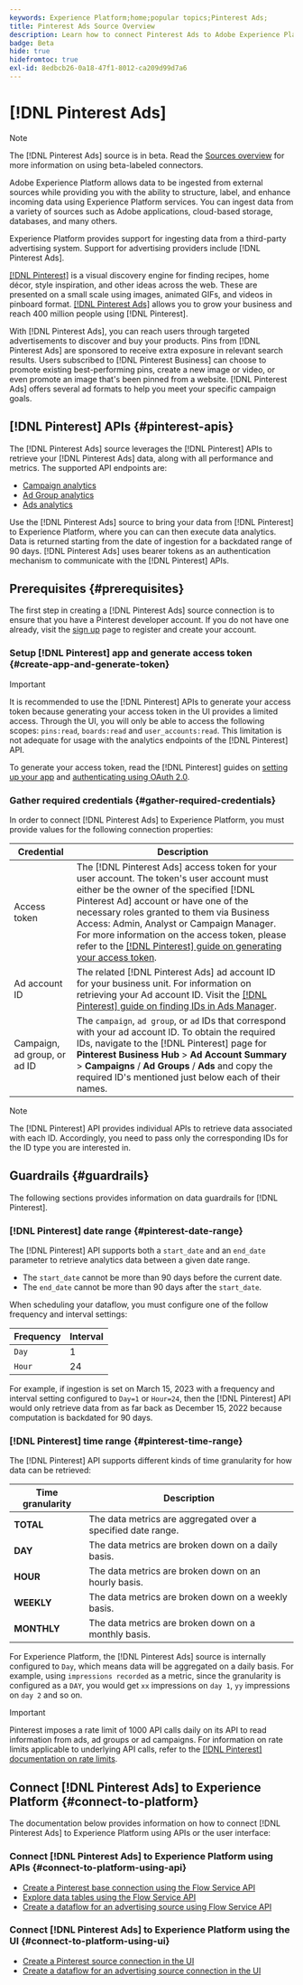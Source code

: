 ```yaml
---
keywords: Experience Platform;home;popular topics;Pinterest Ads;
title: Pinterest Ads Source Overview
description: Learn how to connect Pinterest Ads to Adobe Experience Platform using APIs or the user interface.
badge: Beta
hide: true
hidefromtoc: true
exl-id: 8edbcb26-0a18-47f1-8012-ca209d99d7a6
---
```

# [!DNL Pinterest Ads]

>[!NOTE]
>
>The [!DNL Pinterest Ads] source is in beta. Read the [Sources overview](../../home.md#terms-and-conditions) for more information on using beta-labeled connectors.

Adobe Experience Platform allows data to be ingested from external sources while providing you with the ability to structure, label, and enhance incoming data using Experience Platform services. You can ingest data from a variety of sources such as Adobe applications, cloud-based storage, databases, and many others.

Experience Platform provides support for ingesting data from a third-party advertising system. Support for advertising providers include [!DNL Pinterest Ads].

[[!DNL Pinterest]](https://www.pinterest.com) is a visual discovery engine for finding recipes, home décor, style inspiration, and other ideas across the web. These are presented on a small scale using images, animated GIFs, and videos in pinboard format. [[!DNL Pinterest Ads]](https://ads.pinterest.com/) allows you to grow your business and reach 400 million people using [!DNL Pinterest].

With [!DNL Pinterest Ads], you can reach users through targeted advertisements to discover and buy your products. Pins from [!DNL Pinterest Ads] are sponsored to receive extra exposure in relevant search results. Users subscribed to [!DNL Pinterest Business] can choose to promote existing best-performing pins, create a new image or video, or even promote an image that's been pinned from a website. [!DNL Pinterest Ads] offers several ad formats to help you meet your specific campaign goals.

## [!DNL Pinterest] APIs {#pinterest-apis}

The [!DNL Pinterest Ads] source leverages the [!DNL Pinterest] APIs to retrieve your [!DNL Pinterest Ads] data, along with all performance and metrics. The supported API endpoints are:

* [Campaign analytics](https://developers.pinterest.com/docs/api/v5/#operation/campaigns/analytics)
* [Ad Group analytics](https://developers.pinterest.com/docs/api/v5/#operation/ad_groups/analytics)
* [Ads analytics](https://developers.pinterest.com/docs/api/v5/#operation/ads/analytics)

Use the [!DNL Pinterest Ads] source to bring your data from [!DNL Pinterest] to Experience Platform, where you can can then execute data analytics. Data is returned starting from the date of ingestion for a backdated range of 90 days. [!DNL Pinterest Ads] uses bearer tokens as an authentication mechanism to communicate with the [!DNL Pinterest] APIs.

## Prerequisites {#prerequisites}

The first step in creating a [!DNL Pinterest Ads] source connection is to ensure that you have a Pinterest developer account. If you do not have one already, visit the [sign up](https://www.pinterest.com/business/create/?next=https://developers.pinterest.com/account-setup/) page to register and create your account.

### Setup [!DNL Pinterest] app and generate access token {#create-app-and-generate-token}

>[!IMPORTANT]
>
>It is recommended to use the [!DNL Pinterest] APIs to generate your access token because generating your access token in the UI provides a limited access. Through the UI, you will only be able to access the following scopes: `pins:read`, `boards:read` and `user_accounts:read`. This limitation is not adequate for usage with the analytics endpoints of the [!DNL Pinterest] API.

To generate your access token, read the [!DNL Pinterest] guides on [setting up your app](https://developers.pinterest.com/docs/getting-started/set-up-app/) and [authenticating using OAuth 2.0](https://developers.pinterest.com/docs/getting-started/authentication/).

### Gather required credentials {#gather-required-credentials}

In order to connect [!DNL Pinterest Ads] to Experience Platform, you must provide values for the following connection properties:

| Credential | Description |
| --- | --- |
| Access token | The [!DNL Pinterest Ads] access token for your user account. The token's user account must either be the owner of the specified [!DNL Pinterest Ad] account or have one of the necessary roles granted to them via Business Access: Admin, Analyst or Campaign Manager. For more information on the access token, please refer to the [[!DNL Pinterest] guide on generating your access token](https://developers.pinterest.com/docs/getting-started/set-up-app/). |
| Ad account ID | The related [!DNL Pinterest Ads] ad account ID for your business unit. For information on retrieving your Ad account ID. Visit the [[!DNL Pinterest] guide on finding IDs in Ads Manager](https://help.pinterest.com/en/business/article/find-ids-in-ads-manager). |
| Campaign, ad group, or ad ID | The `campaign`, `ad group`, or `ad` IDs that correspond with your ad account ID. To obtain the required IDs, navigate to the [!DNL Pinterest] page for **Pinterest Business Hub** > **Ad Account Summary** > **Campaigns** / **Ad Groups** / **Ads** and copy the required ID's mentioned just below each of their names. |

>[!NOTE]
>
>The [!DNL Pinterest] API provides individual APIs to retrieve data associated with each ID. Accordingly, you need to pass only the corresponding IDs for the ID type you are interested in.

## Guardrails {#guardrails}

The following sections provides information on data guardrails for [!DNL Pinterest].

### [!DNL Pinterest] date range {#pinterest-date-range}

The [!DNL Pinterest] API supports both a `start_date` and an `end_date` parameter to retrieve analytics data between a given date range.

* The `start_date` cannot be more than 90 days before the current date.
* The `end_date` cannot be more than 90 days after the `start_date`.

When scheduling your dataflow, you must configure one of the follow frequency and interval settings:

| Frequency | Interval |
| --- | --- |
| `Day` | 1 |
| `Hour` | 24 |

For example, if ingestion is set on March 15, 2023 with a frequency and interval setting configured to `Day=1` or `Hour=24`, then the [!DNL Pinterest] API would only retrieve data from as far back as December 15, 2022 because computation is backdated for 90 days.

### [!DNL Pinterest] time range {#pinterest-time-range}

The [!DNL Pinterest] API supports different kinds of time granularity for how data can be retrieved:

| Time granularity | Description |
| --- | --- |
| **TOTAL** | The data metrics are aggregated over a specified date range. |
| **DAY** | The data metrics are broken down on a daily basis. |
| **HOUR** | The data metrics are broken down on an hourly basis. |
| **WEEKLY** | The data metrics are broken down on a weekly basis. |
| **MONTHLY** | The data metrics are broken down on a monthly basis. |

For Experience Platform, the [!DNL Pinterest Ads] source is internally configured to `Day`, which means data will be aggregated on a daily basis. For example, using `impressions recorded` as a metric, since the granularity is configured as a `DAY`, you would get `xx` impressions on `day 1`, `yy` impressions on `day 2` and so on.

>[!IMPORTANT]
>
>Pinterest imposes a rate limit of 1000 API calls daily on its API to read information from ads, ad groups or ad campaigns. For information on rate limits applicable to underlying API calls, refer to the [[!DNL Pinterest] documentation on rate limits](https://developers.pinterest.com/docs/reference/ratelimits/).

## Connect [!DNL Pinterest Ads] to Experience Platform {#connect-to-platform}

The documentation below provides information on how to connect [!DNL Pinterest Ads] to Experience Platform using APIs or the user interface:

### Connect [!DNL Pinterest Ads] to Experience Platform using APIs {#connect-to-platform-using-api}

* [Create a Pinterest base connection using the Flow Service API](../../tutorials/api/create/advertising/pinterest-ads.md)
* [Explore data tables using the Flow Service API](../../tutorials/api/explore/tabular.md)
* [Create a dataflow for an advertising source using Flow Service API](../../tutorials/api/collect/advertising.md)

### Connect [!DNL Pinterest Ads] to Experience Platform using the UI {#connect-to-platform-using-ui}

* [Create a Pinterest source connection in the UI](../../tutorials/ui/create/advertising/pinterest-ads.md)
* [Create a dataflow for an advertising source connection in the UI](../../tutorials/ui/dataflow/advertising.md)
